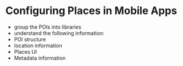 # Configuring Places in Mobile Apps

* group the POIs into libraries
* understand the following information:
*  POI structure
* location information
* Places UI
* Metadata information

